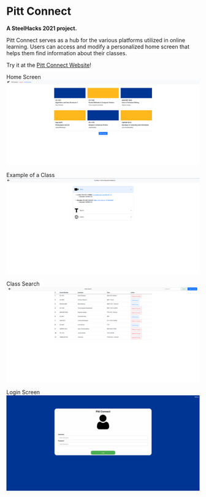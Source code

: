 # Pitt Connect
**A SteelHacks 2021 project.**

Pitt Connect serves as a hub for the various platforms utilized in online learning. Users can access and modify a personalized home screen that helps them find information about their classes.

Try it at the [Pitt Connect Website](https://wise-isotope-305503.ue.r.appspot.com/)!

Home Screen
![](web1.png)

Example of a Class
![](web2.png)

Class Search
![](web3.png)

Login Screen
![](web4.png)
